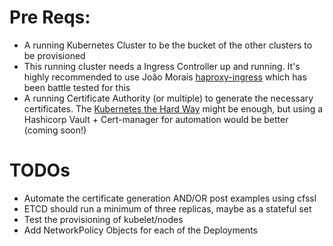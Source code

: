 # Pre Reqs:

* A running Kubernetes Cluster to be the bucket of the other clusters to be provisioned
* This running cluster needs a Ingress Controller up and running. It's highly recommended to use João Morais [haproxy-ingress](https://github.com/jcmoraisjr/haproxy-ingress) which has been battle tested for this
* A running Certificate Authority (or multiple) to generate the necessary certificates. The [Kubernetes the Hard Way](https://github.com/kelseyhightower/kubernetes-the-hard-way/blob/master/docs/04-certificate-authority.md) might be enough, but using a Hashicorp Vault + Cert-manager for automation would be better (coming soon!)

# TODOs
* Automate the certificate generation AND/OR post examples using cfssl
* ETCD should run a minimum of three replicas, maybe as a stateful set
* Test the provisioning of kubelet/nodes
* Add NetworkPolicy Objects for each of the Deployments